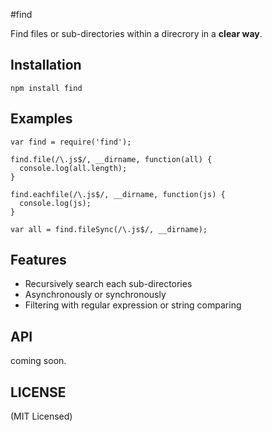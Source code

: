 #find

Find files or sub-directories within a direcrory in a **clear way**.


## Installation

    npm install find

## Examples

    var find = require('find');

    find.file(/\.js$/, __dirname, function(all) {
      console.log(all.length);
    }
 
    find.eachfile(/\.js$/, __dirname, function(js) {
      console.log(js);
    }

    var all = find.fileSync(/\.js$/, __dirname);

## Features
  * Recursively search each sub-directories
  * Asynchronously or synchronously 
  * Filtering with regular expression or string comparing



## API

coming soon.

## LICENSE

(MIT Licensed)

